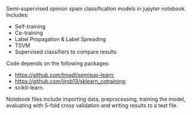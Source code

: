 Semi-supervised opinion spam classification models in jupyter notebook. Includes:
- Self-training
- Co-training
- Label Propagation & Label Spreading
- TSVM
- Supervised classifiers to compare results


Code depends on the following packages:
- https://github.com/tmadl/semisup-learn;
- https://github.com/jjrob13/sklearn_cotraining;
- scikit-learn.



Notebook files include importing data, preprocessing, training the model, evaluating with 5-fold cross validation and writing results to a text file.
